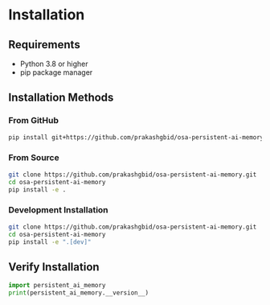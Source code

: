 # Installation

## Requirements

- Python 3.8 or higher
- pip package manager

## Installation Methods

### From GitHub

```bash
pip install git+https://github.com/prakashgbid/osa-persistent-ai-memory.git
```

### From Source

```bash
git clone https://github.com/prakashgbid/osa-persistent-ai-memory.git
cd osa-persistent-ai-memory
pip install -e .
```

### Development Installation

```bash
git clone https://github.com/prakashgbid/osa-persistent-ai-memory.git
cd osa-persistent-ai-memory
pip install -e ".[dev]"
```

## Verify Installation

```python
import persistent_ai_memory
print(persistent_ai_memory.__version__)
```
